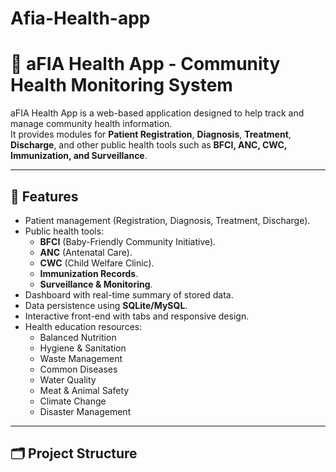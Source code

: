 # Afia-Health-app


# 🏥 aFIA Health App - Community Health Monitoring System

aFIA Health App is a web-based application designed to help track and manage community health information.  
It provides modules for **Patient Registration**, **Diagnosis**, **Treatment**, **Discharge**, and other public health tools such as **BFCI, ANC, CWC, Immunization, and Surveillance**.

---

## 📌 Features
- Patient management (Registration, Diagnosis, Treatment, Discharge).
- Public health tools:
  - **BFCI** (Baby-Friendly Community Initiative).
  - **ANC** (Antenatal Care).
  - **CWC** (Child Welfare Clinic).
  - **Immunization Records**.
  - **Surveillance & Monitoring**.
- Dashboard with real-time summary of stored data.
- Data persistence using **SQLite/MySQL**.
- Interactive front-end with tabs and responsive design.
- Health education resources:
  - Balanced Nutrition
  - Hygiene & Sanitation
  - Waste Management
  - Common Diseases
  - Water Quality
  - Meat & Animal Safety
  - Climate Change
  - Disaster Management

---

## 🗂 Project Structure
